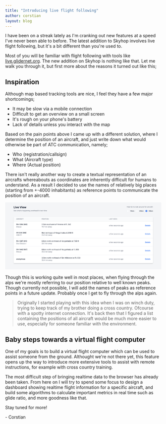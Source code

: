 ```yaml
---
title: "Introducing live flight following"
author: corstian
layout: blog
---
```


<p class="font-thin text-lg">I have been on a streak lately as I'm cranking out new features at a speed I've never been able to before. The latest addition to Skyhop involves live flight following, but it's a bit different than you're used to.</p>

Most of you will be familiar with flight following with tools like <a href="https://live.glidernet.org" rel="nofollow">live.glidernet.org</a>. The new addition on Skyhop is nothing like that. Let me walk you through it, but first more about the reasons it turned out like this;


## Inspiration

Although map based tracking tools are nice, I feel they have a few major shortcomings;

- It may be slow via a mobile connection
- Difficult to get an overview on a small screen
- It's rough on your phone's battery
- Lack of details unless you interact with the map

Based on the pain points above I came up with a different solution, where I determine the position of an aircraft, and just write down what would otherwise be part of ATC communication, namely;

- Who (registration/callsign)
- What (Aircraft type)
- Where (Actual position)

There isn't really another way to create a textual representation of an aircrafts whereabouts as coordinates are inherently difficult for humans to understand. As a result I decided to use the names of relatively big places (starting from +-4000 inhabitants) as reference points to communicate the position of an aircraft.

<img class="relative mx-auto rounded-lg shadow-lg my-10" src="/assets/images/Screenshot 2020-06-06 at 12.06.41.png" alt="A realtime, textual overview of aircraft positions, derived from relatively big places (with more than 4000 inhabitants)" />

Though this is working quite well in most places, when flying through the alps we're mostly referring to our position relative to well known peaks. Though currently not possible, I will add the names of peaks as reference points in a future update. Probably once I get to fly through the alps again.

> Originally I started playing with this idea when I was on winch duty, trying to keep track of my brother doing a cross country. Ofcourse with a spotty internet connection. It's back then that I figured a list containing the positions of all aircraft would be much more easier to use, especially for someone familiar with the environment.


## Baby steps towards a virtual flight computer

One of my goals is to build a virtual flight computer which can be used to assist someone from the ground. Althought we're not there yet, this feature opens up the way to introduce more extensive tools to assist with remote instructions, for example with cross country training.

The most difficult step of bringing realtime data to the browser has already been taken. From here on I will try to spend some focus to design a dashboard showing realtime flight information for a specific aircraft, and build some algorithms to calculate important metrics in real time such as glide ratio, and more goodness like that.

Stay tuned for more!


\- Corstian